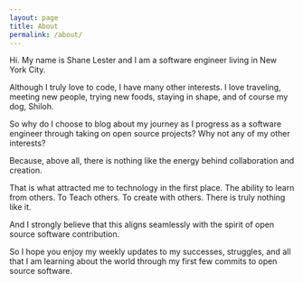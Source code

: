 ```yaml
---
layout: page
title: About
permalink: /about/
---
```


Hi. My name is Shane Lester and I am a software engineer living in New York City. 

Although I truly love to code, I have many other interests. I love traveling, meeting new people, trying new foods, staying in shape, and of course my dog, Shiloh. 

So why do I choose to blog about my journey as I progress as a software engineer through taking on open source projects? Why not any of my other interests?

Because, above all, there is nothing like the energy behind collaboration and creation.

That is what attracted me to technology in the first place. The ability to learn from others. To Teach others. To create with others.  There is truly nothing like it. 

And I strongly believe that this aligns seamlessly with the spirit of open source software contribution.

So I hope you enjoy my weekly updates to my successes, struggles, and all that I am learning about the world through my first few commits to open source software.

